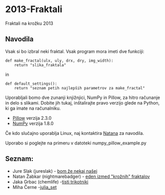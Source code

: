 # 2013-Fraktali

Fraktali na krožku 2013

## Navodila

Vsak si bo izbral neki fraktal. Vsak program mora imeti dve funkciji:

    def make_fractal(ulx, uly, drx, dry, img_width):
        return "slika_fraktala"
in

    def default_settings():
        return "seznam petih najlepših parametrov za make_fractal"


Uporabljali bomo dve zunanji knjižnjici, NumPy in Pillow, za hitro računanje in
delo s slikami. Dobite jih tukaj, inštalirajte pravo verzijo glede na Python,
ki ga imate na računalniku.

* [Pillow](https://pypi.python.org/pypi/Pillow/2.3.0#downloads) verzija 2.3.0
* [NumPy](http://www.lfd.uci.edu/~gohlke/pythonlibs/#numpy) verzija 1.8.0

Če kdo slučajno uporablja Linux, naj kontaktira
[Natana](mailto:natan.zabkar@gmail.com) za navodila.

Uporabo si poglejte na primeru v datoteki numpy_pillow_example.py

## Seznam:

* Jure Slak (jureslak) - [bom že nekaj našej](http://google.com)
* Natan Žabkar (nightmarebadger) - [eden izmed "krožnih" fraktalov](https://www.google.si/search?q=circle+fractal&safe=off&espv=210&es_sm=93&tbm=isch&tbo=u&source=univ&sa=X&ei=OX3tUvOyH8GctQaT6oG4BQ&ved=0CCkQsAQ&biw=1680&bih=925#imgdii=_)
* Jaka Grbac (chemlife) -[tisti
  trikotniki](http://nazimcankaya.net/fraktal_dosyalar/image005.jpg)
* Miha Černe -[julia_set](http://en.wikipedia.org/wiki/Julia_set)
